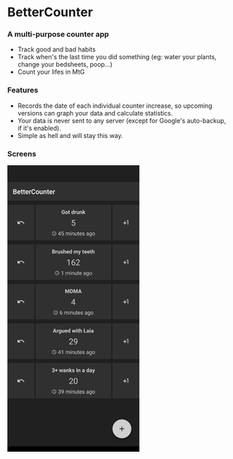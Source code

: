 # BetterCounter

### A multi-purpose counter app

- Track good and bad habits
- Track when's the last time you did something (eg: water your plants, change your bedsheets, poop...)
- Count your lifes in MtG

### Features

- Records the date of each individual counter increase, so upcoming versions can graph your data and calculate statistics.
- Your data is never sent to any server (except for Google's auto-backup, if it's enabled).
- Simple as hell and will stay this way.

### Screens

<img src="screenshot.png" width="300">
